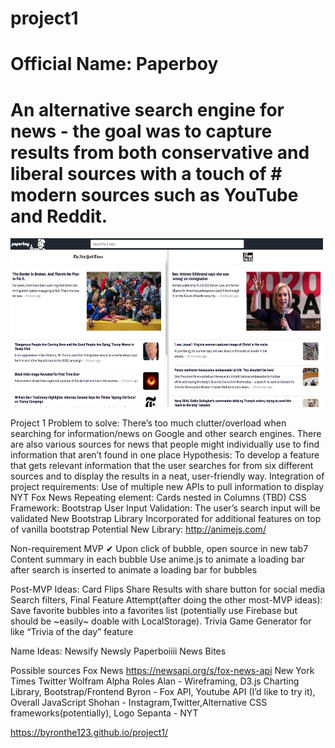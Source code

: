 # project1
# Official Name: Paperboy
# An alternative search engine for news - the goal was to capture results from both conservative and liberal sources with a touch of # modern sources such as YouTube and Reddit.
<img src="https://github.com/A-Mallik/paperboy/blob/master/Paperboy.png?raw=true" width="500" height="270" alt="Paperboy">

Project 1
Problem to solve: There’s too much clutter/overload when searching for information/news on Google and other search engines.
There are also various sources for news that people might individually use to find information that aren’t found in one place
Hypothesis: To develop a feature that gets relevant information that the user searches for from six different sources and to display the results in a neat, user-friendly way.
Integration of project requirements:
Use of multiple new APIs to pull information to display
NYT
Fox News
Repeating element: Cards nested in Columns (TBD)
CSS Framework: Bootstrap
User Input Validation: The user’s search input will be validated 
New Bootstrap Library Incorporated for additional features on top of vanilla bootstrap
Potential New Library:
http://animejs.com/

Non-requirement MVP 
    ✔ Upon click of bubble, open source in new tab7
Content summary in each bubble
Use anime.js to animate a loading bar after search is inserted to animate a loading bar for bubbles

Post-MVP Ideas:
Card Flips
Share Results with share button for social media
Search filters, 
Final Feature Attempt(after doing the other most-MVP ideas): Save favorite bubbles into a favorites list (potentially use Firebase but should be ~easily~ doable with LocalStorage).
Trivia Game Generator for like “Trivia of the day” feature
                
Name Ideas:
Newsify
Newsly
Paperboiiii
News Bites



Possible sources
Fox News
https://newsapi.org/s/fox-news-api
New York Times
Twitter
Wolfram Alpha
Roles
Alan - Wireframing, D3.js Charting Library, Bootstrap/Frontend
Byron - Fox API, Youtube API (I’d like to try it), Overall JavaScript
Shohan - Instagram,Twitter,Alternative CSS frameworks(potentially), Logo
Sepanta - NYT


https://byronthe123.github.io/project1/
